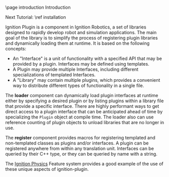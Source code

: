 \page introduction Introduction

Next Tutorial: \ref installation

Ignition Plugin is a component in Ignition Robotics, a set of libraries
designed to rapidly develop robot and simulation applications. The main
goal of the library is to simplify the process of registering plugin
libraries and dynamically loading them at runtime. It is based on the
following concepts:

* An "Interface" is a unit of functionality with a specified API that may be
  provided by a plugin. Interfaces may be defined using templates.
* A Plugin may provide multiple Interfaces, including different specializations
  of templated Interfaces.
* A "Library" may contain multiple plugins, which provides a convenient
  way to distribute different types of functionality in a single file.

The **loader** component can dynamically load plugin interfaces at runtime
either by specifying a desired plugin or by listing plugins within a library
file that provide a specific interface.
There are highly performant ways to get direct access to a plugin interface
that can be anticipated ahead of time by specializing the `Plugin` object at
compile time.
The loader also can use reference counting of plugin objects to unload
libraries that are no longer in use.

The **register** component provides macros for registering templated and
non-templated classes as plugins and/or interfaces.
A plugin can be registered anywhere from within any translation unit.
Interfaces can be queried by their C++ type, or they can be queried by
name with a string.

The [Ignition Physics](https://ignitionrobotics.org/libs/physics) Feature
system provides a good example of the use of these unique aspects of
ignition-plugin.

